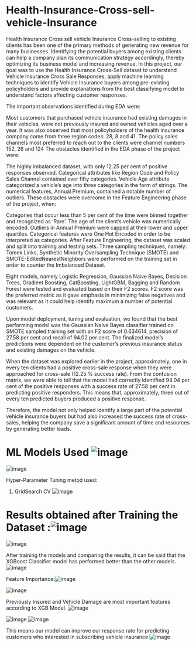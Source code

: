 # Health-Insurance-Cross-sell-vehicle-Insurance
Health Insurance Cross sell vehicle Insurance
Cross-selling to existing clients has been one of the primary methods of generating new revenue for many businesses. Identifying the potential buyers among existing clients can help a company plan its communication strategy accordingly, thereby optimizing its business model and increasing revenue. In this project, our goal was to use the Health Insurance Cross-Sell dataset to understand Vehicle Insurance Cross Sale Responses, apply machine learning techniques to identify Vehicle Insurance buyers among pre-existing policyholders and provide explanations from the best classifying model to understand factors affecting customer responses.

The important observations identified during EDA were:

Most customers that purchased vehicle insurance had existing damages in their vehicles, were not previously insured and owned vehicles aged over a year.
It was also observed that most policyholders of the health insurance company come from three region codes: 28, 8 and 41.
The policy sales channels most preferred to reach out to the clients were channel numbers 152, 26 and 124
The obstacles identified in the EDA phase of the project were:

The highly imbalanced dataset, with only 12.25 per cent of positive responses observed.
Categorical attributes like Region Code and Policy Sales Channel contained over fifty categories.
Vehicle Age attribute categorized a vehicle’s age into three categories in the form of strings.
The numerical features, Annual Premium, contained a notable number of outliers.
These obstacles were overcome in the Feature Engineering phase of the project, when:

Categories that occur less than 5 per cent of the time were binned together and recognized as ‘Rare’.
The age of the client’s vehicle was numerically encoded.
Outliers in Annual Premium were capped at their lower and upper quartiles.
Categorical features were One Hot Encoded in order to be interpreted as categories.
After Feature Engineering, the dataset was scaled and split into training and testing sets. Three sampling techniques, namely: Tomek Links, Synthetic Minority Oversampling Technique (SMOTE) and SMOTE-EditedNearestNeighbors were performed on the training set in order to counter the Imbalanced Dataset.

Eight models, namely Logistic Regression, Gaussian Naive Bayes, Decision Trees, Gradient Boosting, CatBoosting, LightGBM, Bagging and Random Forest were tested and evaluated based on their F2 scores. F2 score was the preferred metric as it gave emphasis in minimizing false negatives and was relevant as it could help identify maximum a number of potential customers.

Upon model deployment, tuning and evaluation, we found that the best performing model was the Gaussian Naive Bayes classifier trained on SMOTE sampled training set with an F2 score of 0.634614, precision of 27.58 per cent and recall of 94.02 per cent. The finalized model’s predictions were dependent on the customer’s previous insurance status and existing damages on the vehicle.

When the dataset was explored earlier in the project, approximately, one in every ten clients had a positive cross-sale response when they were approached for cross-sale (12.25 % success rate). From the confusion matrix, we were able to tell that the model had correctly identified 94.04 per cent of the positive responses with a success rate of 27.58 per cent in predicting positive responders. This means that, approximately, three out of every ten predicted buyers produced a positive response.

Therefore, the model not only helped identify a large part of the potential vehicle insurance buyers but had also increased the success rate of cross-sales, helping the company save a significant amount of time and resources by generating better leads.



# ML Models Used ![image](https://user-images.githubusercontent.com/30859632/183070499-4e4bf4d5-cce2-4a88-b94d-e99200dc0dbb.png)
![image](https://user-images.githubusercontent.com/30859632/183070586-7a99fc4d-f6fe-457e-9c56-40a96facffda.png)


Hyper-Parameter Tuning metod used:
1. GridSearch CV
![image](https://user-images.githubusercontent.com/30859632/183070672-e42a7839-a2d0-46f6-a681-eab5dd0f84f6.png)

# Results obtained after Training the Dataset :![image](https://user-images.githubusercontent.com/30859632/183070768-f904b32f-edd4-4c89-ae34-79715b62cc01.png)

![image](https://user-images.githubusercontent.com/30859632/183070719-9cb810c8-8d8d-4e72-839c-d9c873dbba71.png)

After training the models and comparing the results, it can be said that the XGBoost
Classifier model has performed better than the other models.
![image](https://user-images.githubusercontent.com/30859632/183070809-893adb44-c260-4254-a3af-d537d95f18f3.png)

Feature Importance:![image](https://user-images.githubusercontent.com/30859632/183071090-b6cefc26-8e19-4044-b8a8-2b2198b2154e.png)

![image](https://user-images.githubusercontent.com/30859632/183070869-b5a47bc1-1d2e-4f0c-bcaa-677137120886.png)


Previously Insured and Vehicle Damage are most important  features according to XGB Model.
![image](https://user-images.githubusercontent.com/30859632/183071111-59efc0b1-7ce4-4f42-ad6c-f93be36b47cc.png)

![image](https://user-images.githubusercontent.com/30859632/183071166-cc2dac2a-6355-4ad3-893c-de33ba48a9d2.png)
![image](https://user-images.githubusercontent.com/30859632/183071424-01294208-26b3-414b-a98f-f2eb105a6450.png)

This means our model can improve our response rate for predicting customers who interested in subscribing vehicle insurance
![image](https://user-images.githubusercontent.com/30859632/183071195-af88d895-8c42-4c47-a085-826896f1d822.png)



